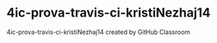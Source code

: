 # 4ic-prova-travis-ci-kristiNezhaj14
4ic-prova-travis-ci-kristiNezhaj14 created by GitHub Classroom
